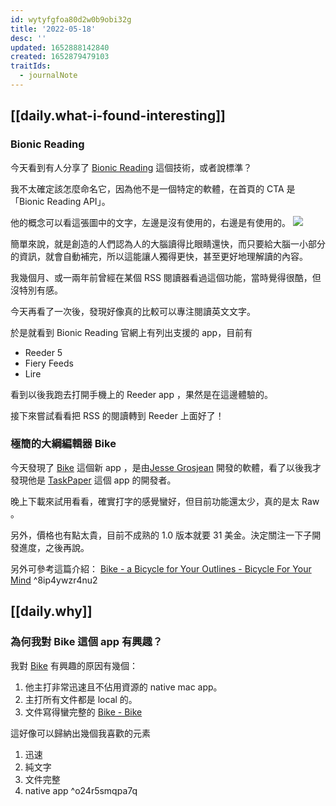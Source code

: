 ```yaml
---
id: wytyfgfoa80d2w0b9obi32g
title: '2022-05-18'
desc: ''
updated: 1652888142840
created: 1652879479103
traitIds:
  - journalNote
---
```


## [[daily.what-i-found-interesting]]

### Bionic Reading

今天看到有人分享了 [Bionic Reading](https://bionic-reading.com/) 這個技術，或者說標準？

我不太確定該怎麼命名它，因為他不是一個特定的軟體，在首頁的 CTA 是「Bionic Reading API」。

他的概念可以看這張圖中的文字，左邊是沒有使用的，右邊是有使用的。
![](https://pinchlime-screenshots.s3.ap-northeast-1.amazonaws.com/bionic-reading_WxR6e4.webp)

簡單來說，就是創造的人們認為人的大腦讀得比眼睛還快，而只要給大腦一小部分的資訊，就會自動補完，所以這能讓人獨得更快，甚至更好地理解讀的內容。

我幾個月、或一兩年前曾經在某個 RSS 閱讀器看過這個功能，當時覺得很酷，但沒特別有感。

今天再看了一次後，發現好像真的比較可以專注閱讀英文文字。

於是就看到 Bionic Reading 官網上有列出支援的 app，目前有
- Reeder 5
- Fiery Feeds
- Lire

看到以後我跑去打開手機上的 Reeder app ，果然是在這邊體驗的。

接下來嘗試看看把 RSS 的閱讀轉到 Reeder 上面好了！

### 極簡的大綱編輯器 Bike

今天發現了 [Bike](https://hogbaysoftware.netlify.app/bike/) 這個新 app ，是由[Jesse Grosjean](https://twitter.com/jessegrosjean) 開發的軟體，看了以後我才發現他是 [TaskPaper](https://www.taskpaper.com/) 這個 app 的開發者。

晚上下載來試用看看，確實打字的感覺蠻好，但目前功能還太少，真的是太 Raw 。

另外，價格也有點太貴，目前不成熟的 1.0 版本就要 31 美金。決定關注一下子開發進度，之後再說。

另外可參考這篇介紹： [Bike - a Bicycle for Your Outlines - Bicycle For Your Mind](http://bicycleforyourmind.com/bike_a_bicycle_for_your_outlines) ^8ip4ywzr4nu2


## [[daily.why]]

### 為何我對 Bike 這個 app 有興趣？

我對 [Bike](https://hogbaysoftware.netlify.app/bike/) 有興趣的原因有幾個：
1. 他主打非常迅速且不佔用資源的 native mac app。
2. 主打所有文件都是 local 的。
3. 文件寫得蠻完整的 [Bike - Bike](https://bikeguide.hogbaysoftware.com/)

這好像可以歸納出幾個我喜歡的元素
1. 迅速
2. 純文字
3. 文件完整
4. native app ^o24r5smqpa7q


 